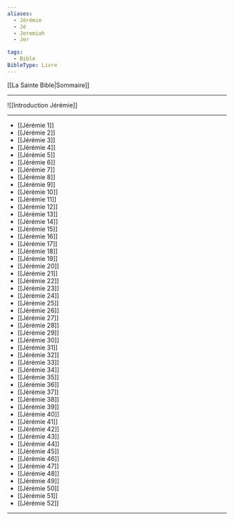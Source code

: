 ```yaml
---
aliases:
  - Jérémie
  - Jé
  - Jeremiah
  - Jer

tags:
  - Bible
BibleType: Livre
---
```

[[La Sainte Bible|Sommaire]]

---

![[Introduction Jérémie]]

---
- [[Jérémie 1]] 
- [[Jérémie 2]] 
- [[Jérémie 3]] 
- [[Jérémie 4]] 
- [[Jérémie 5]] 
- [[Jérémie 6]] 
- [[Jérémie 7]] 
- [[Jérémie 8]] 
- [[Jérémie 9]] 
- [[Jérémie 10]] 
- [[Jérémie 11]] 
- [[Jérémie 12]] 
- [[Jérémie 13]] 
- [[Jérémie 14]] 
- [[Jérémie 15]] 
- [[Jérémie 16]] 
- [[Jérémie 17]] 
- [[Jérémie 18]] 
- [[Jérémie 19]] 
- [[Jérémie 20]] 
- [[Jérémie 21]] 
- [[Jérémie 22]] 
- [[Jérémie 23]] 
- [[Jérémie 24]] 
- [[Jérémie 25]] 
- [[Jérémie 26]] 
- [[Jérémie 27]] 
- [[Jérémie 28]] 
- [[Jérémie 29]] 
- [[Jérémie 30]] 
- [[Jérémie 31]] 
- [[Jérémie 32]] 
- [[Jérémie 33]] 
- [[Jérémie 34]] 
- [[Jérémie 35]] 
- [[Jérémie 36]] 
- [[Jérémie 37]] 
- [[Jérémie 38]] 
- [[Jérémie 39]] 
- [[Jérémie 40]] 
- [[Jérémie 41]] 
- [[Jérémie 42]] 
- [[Jérémie 43]] 
- [[Jérémie 44]] 
- [[Jérémie 45]] 
- [[Jérémie 46]] 
- [[Jérémie 47]] 
- [[Jérémie 48]] 
- [[Jérémie 49]] 
- [[Jérémie 50]] 
- [[Jérémie 51]] 
- [[Jérémie 52]] 


---

